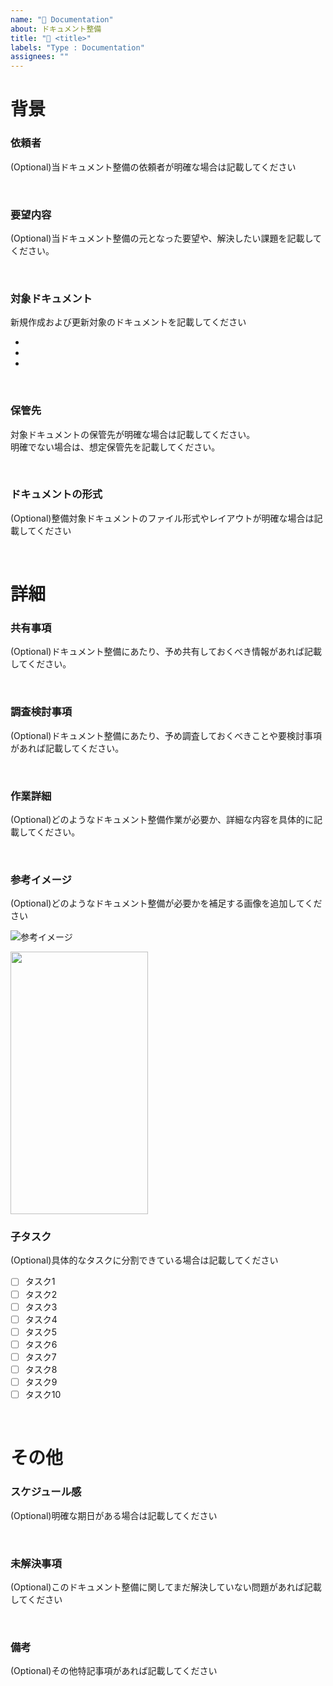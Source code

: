```yaml
---
name: "📝 Documentation"
about: ドキュメント整備
title: "📝 <title>"
labels: "Type : Documentation"
assignees: ""
---
```


# 背景

### 依頼者

(Optional)当ドキュメント整備の依頼者が明確な場合は記載してください

<br>

### 要望内容

(Optional)当ドキュメント整備の元となった要望や、解決したい課題を記載してください。

<br>

### 対象ドキュメント

新規作成および更新対象のドキュメントを記載してください

-
-
-

<br>

### 保管先

対象ドキュメントの保管先が明確な場合は記載してください。  
明確でない場合は、想定保管先を記載してください。

<br>

### ドキュメントの形式

(Optional)整備対象ドキュメントのファイル形式やレイアウトが明確な場合は記載してください

<br>

# 詳細

### 共有事項

(Optional)ドキュメント整備にあたり、予め共有しておくべき情報があれば記載してください。

<br>

### 調査検討事項

(Optional)ドキュメント整備にあたり、予め調査しておくべきことや要検討事項があれば記載してください。

<br>

### 作業詳細

(Optional)どのようなドキュメント整備作業が必要か、詳細な内容を具体的に記載してください。

<br>

### 参考イメージ

(Optional)どのようなドキュメント整備が必要かを補足する画像を追加してください

![参考イメージ](画像URL)

<img src="画像URL" width = "220px" height = "420px">

<br>

### 子タスク

(Optional)具体的なタスクに分割できている場合は記載してください

- [ ] タスク1
- [ ] タスク2
- [ ] タスク3
- [ ] タスク4
- [ ] タスク5
- [ ] タスク6
- [ ] タスク7
- [ ] タスク8
- [ ] タスク9
- [ ] タスク10

<br>

# その他

### スケジュール感

(Optional)明確な期日がある場合は記載してください

<br>

### 未解決事項

(Optional)このドキュメント整備に関してまだ解決していない問題があれば記載してください

<br>

### 備考

(Optional)その他特記事項があれば記載してください
